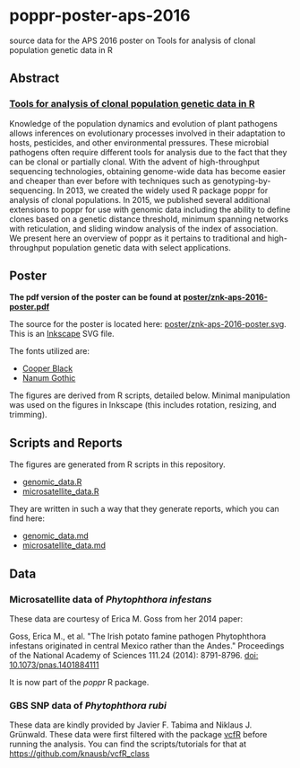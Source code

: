 # poppr-poster-aps-2016

source data for the APS 2016 poster on Tools for analysis of clonal population
genetic data in R

## Abstract

### [Tools for analysis of clonal population genetic data in R](http://www.apsnet.org/meetings/annual/abstracts/pages/abstractdetail.aspx?MID=816)

Knowledge of the population dynamics and evolution of plant pathogens allows
inferences on evolutionary processes involved in their adaptation to hosts,
pesticides, and other environmental pressures. These microbial pathogens
often require different tools for analysis due to the fact that they can be
clonal or partially clonal. With the advent of high-throughput sequencing
technologies, obtaining genome-wide data has become easier and cheaper than
ever before with techniques such as genotyping-by-sequencing. In 2013, we
created the widely used R package poppr for analysis of clonal populations.
In 2015, we published several additional extensions to poppr for use with
genomic data including the ability to define clones based on a genetic
distance threshold, minimum spanning networks with reticulation, and sliding
window analysis of the index of association. We present here an overview of
poppr as it pertains to traditional and high-throughput population genetic
data with select applications.

## Poster

**The pdf version of the poster can be found at [poster/znk-aps-2016-poster.pdf](poster/znk-aps-2016-poster.pdf)**

The source for the poster is located here: [poster/znk-aps-2016-poster.svg](poster/znk-aps-2016-poster.svg). This is an [Inkscape](https://inkscape.org/) SVG file.

The fonts utilized are: 

 - [Cooper Black](https://en.wikipedia.org/wiki/Cooper_Black)
 - [Nanum Gothic](https://en.wikipedia.org/wiki/Nanum_font)

The figures are derived from R scripts, detailed below. Minimal manipulation was
used on the figures in Inkscape (this includes rotation, resizing, and trimming).

## Scripts and Reports

The figures are generated from R scripts in this repository.

 - [genomic_data.R](genomic_data.R)
 - [microsatellite_data.R](microsatellite_data.R)

They are written in such a way that they generate reports, which you can find
here:

  - [genomic_data.md](genomic_data.md)
  - [microsatellite_data.md](microsatellite_data.md)

## Data

### Microsatellite data of *Phytophthora infestans*

These data are courtesy of Erica M. Goss from her 2014 paper:

Goss, Erica M., et al. "The Irish potato famine pathogen Phytophthora infestans
originated in central Mexico rather than the Andes." Proceedings of the National
Academy of Sciences 111.24 (2014): 8791-8796. [doi:
10.1073/pnas.1401884111](http://dx.doi.org/10.1073/pnas.1401884111)

It is now part of the *poppr* R package.

### GBS SNP data of *Phytophthora rubi*

These data are kindly provided by Javier F. Tabima and Niklaus J. Grünwald.
These data were first filtered with the package
[vcfR](https://github.com/knausb/vcfR#readme) before running the analysis. You
can find the scripts/tutorials for that at https://github.com/knausb/vcfR_class
